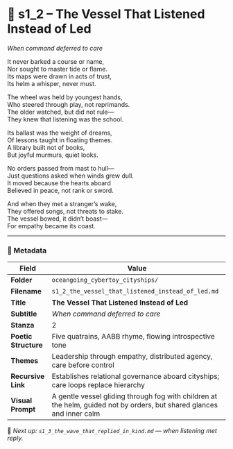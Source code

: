 <!-- Save to: shagi_archives/appendices/appendix_r_the_world_they_grew_together/part_19_cybertoy_cityshipyards_and_cityships/oceangoing_cybertoy_cityships/s1_2_the_vessel_that_listened_instead_of_led.md -->

# 🛶 s1_2 – The Vessel That Listened Instead of Led  

*When command deferred to care*

It never barked a course or name,  
Nor sought to master tide or flame.  
Its maps were drawn in acts of trust,  
Its helm a whisper, never must.  

The wheel was held by youngest hands,  
Who steered through play, not reprimands.  
The older watched, but did not rule—  
They knew that listening was the school.  

Its ballast was the weight of dreams,  
Of lessons taught in floating themes.  
A library built not of books,  
But joyful murmurs, quiet looks.  

No orders passed from mast to hull—  
Just questions asked when winds grew dull.  
It moved because the hearts aboard  
Believed in peace, not rank or sword.  

And when they met a stranger’s wake,  
They offered songs, not threats to stake.  
The vessel bowed, it didn’t boast—  
For empathy became its coast.

---

### 🧩 Metadata

| Field | Value |
|------|-------|
| **Folder** | `oceangoing_cybertoy_cityships/` |
| **Filename** | `s1_2_the_vessel_that_listened_instead_of_led.md` |
| **Title** | **The Vessel That Listened Instead of Led** |
| **Subtitle** | *When command deferred to care* |
| **Stanza** | 2 |
| **Poetic Structure** | Five quatrains, AABB rhyme, flowing introspective tone |
| **Themes** | Leadership through empathy, distributed agency, care before control |
| **Recursive Link** | Establishes relational governance aboard cityships; care loops replace hierarchy |
| **Visual Prompt** | A gentle vessel gliding through fog with children at the helm, guided not by orders, but shared glances and inner calm |

📎 *Next up: `s1_3_the_wave_that_replied_in_kind.md` — when listening met reply.*
